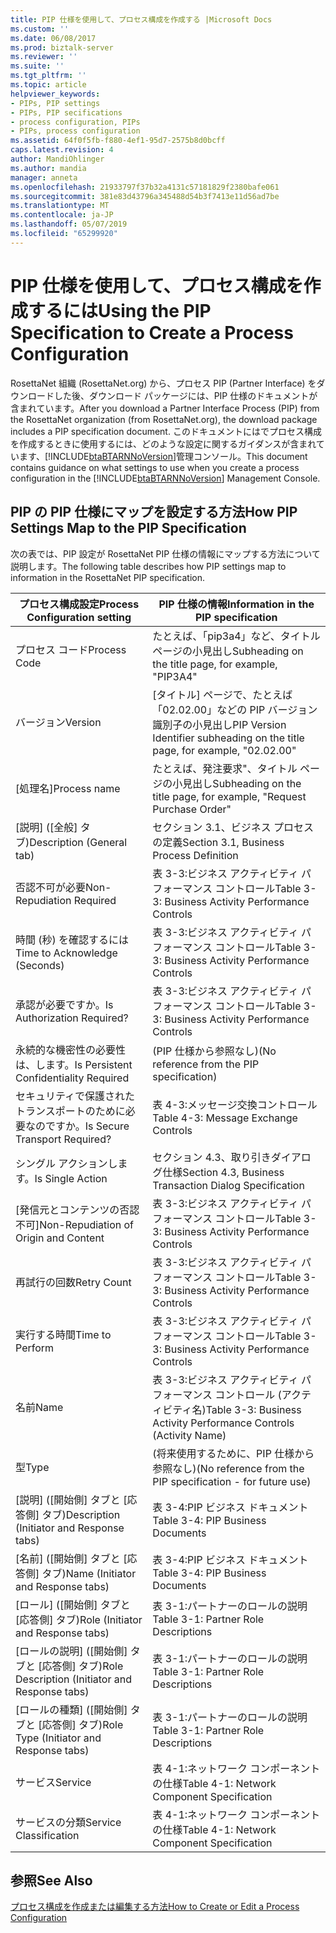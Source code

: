 ```yaml
---
title: PIP 仕様を使用して、プロセス構成を作成する |Microsoft Docs
ms.custom: ''
ms.date: 06/08/2017
ms.prod: biztalk-server
ms.reviewer: ''
ms.suite: ''
ms.tgt_pltfrm: ''
ms.topic: article
helpviewer_keywords:
- PIPs, PIP settings
- PIPs, PIP secifications
- process configuration, PIPs
- PIPs, process configuration
ms.assetid: 64f0f5fb-f880-4ef1-95d7-2575b8d0bcff
caps.latest.revision: 4
author: MandiOhlinger
ms.author: mandia
manager: anneta
ms.openlocfilehash: 21933797f37b32a4131c57181829f2380bafe061
ms.sourcegitcommit: 381e83d43796a345488d54b3f7413e11d56ad7be
ms.translationtype: MT
ms.contentlocale: ja-JP
ms.lasthandoff: 05/07/2019
ms.locfileid: "65299920"
---
```

# <a name="using-the-pip-specification-to-create-a-process-configuration"></a><span data-ttu-id="071c6-102">PIP 仕様を使用して、プロセス構成を作成するには</span><span class="sxs-lookup"><span data-stu-id="071c6-102">Using the PIP Specification to Create a Process Configuration</span></span>
<span data-ttu-id="071c6-103">RosettaNet 組織 (RosettaNet.org) から、プロセス PIP (Partner Interface) をダウンロードした後、ダウンロード パッケージには、PIP 仕様のドキュメントが含まれています。</span><span class="sxs-lookup"><span data-stu-id="071c6-103">After you download a Partner Interface Process (PIP) from the RosettaNet organization (from RosettaNet.org), the download package includes a PIP specification document.</span></span> <span data-ttu-id="071c6-104">このドキュメントにはでプロセス構成を作成するときに使用するには、どのような設定に関するガイダンスが含まれています、[!INCLUDE[btaBTARNNoVersion](../../includes/btabtarnnoversion-md.md)]管理コンソール。</span><span class="sxs-lookup"><span data-stu-id="071c6-104">This document contains guidance on what settings to use when you create a process configuration in the [!INCLUDE[btaBTARNNoVersion](../../includes/btabtarnnoversion-md.md)] Management Console.</span></span>  
  
## <a name="how-pip-settings-map-to-the-pip-specification"></a><span data-ttu-id="071c6-105">PIP の PIP 仕様にマップを設定する方法</span><span class="sxs-lookup"><span data-stu-id="071c6-105">How PIP Settings Map to the PIP Specification</span></span>  
 <span data-ttu-id="071c6-106">次の表では、PIP 設定が RosettaNet PIP 仕様の情報にマップする方法について説明します。</span><span class="sxs-lookup"><span data-stu-id="071c6-106">The following table describes how PIP settings map to information in the RosettaNet PIP specification.</span></span>  
  
|<span data-ttu-id="071c6-107">プロセス構成設定</span><span class="sxs-lookup"><span data-stu-id="071c6-107">Process Configuration setting</span></span>|<span data-ttu-id="071c6-108">PIP 仕様の情報</span><span class="sxs-lookup"><span data-stu-id="071c6-108">Information in the PIP specification</span></span>|  
|-----------------------------------|------------------------------------------|  
|<span data-ttu-id="071c6-109">プロセス コード</span><span class="sxs-lookup"><span data-stu-id="071c6-109">Process Code</span></span>|<span data-ttu-id="071c6-110">たとえば、「pip3a4」など、タイトル ページの小見出し</span><span class="sxs-lookup"><span data-stu-id="071c6-110">Subheading on the title page, for example, "PIP3A4"</span></span>|  
|<span data-ttu-id="071c6-111">バージョン</span><span class="sxs-lookup"><span data-stu-id="071c6-111">Version</span></span>|<span data-ttu-id="071c6-112">[タイトル] ページで、たとえば「02.02.00」などの PIP バージョン識別子の小見出し</span><span class="sxs-lookup"><span data-stu-id="071c6-112">PIP Version Identifier subheading on the title page, for example, "02.02.00"</span></span>|  
|<span data-ttu-id="071c6-113">[処理名]</span><span class="sxs-lookup"><span data-stu-id="071c6-113">Process name</span></span>|<span data-ttu-id="071c6-114">たとえば、発注要求"、タイトル ページの小見出し</span><span class="sxs-lookup"><span data-stu-id="071c6-114">Subheading on the title page, for example, "Request Purchase Order"</span></span>|  
|<span data-ttu-id="071c6-115">[説明] \([全般] タブ)</span><span class="sxs-lookup"><span data-stu-id="071c6-115">Description (General tab)</span></span>|<span data-ttu-id="071c6-116">セクション 3.1、ビジネス プロセスの定義</span><span class="sxs-lookup"><span data-stu-id="071c6-116">Section 3.1, Business Process Definition</span></span>|  
|<span data-ttu-id="071c6-117">否認不可が必要</span><span class="sxs-lookup"><span data-stu-id="071c6-117">Non-Repudiation Required</span></span>|<span data-ttu-id="071c6-118">表 3-3:ビジネス アクティビティ パフォーマンス コントロール</span><span class="sxs-lookup"><span data-stu-id="071c6-118">Table 3-3: Business Activity Performance Controls</span></span>|  
|<span data-ttu-id="071c6-119">時間 (秒) を確認するには</span><span class="sxs-lookup"><span data-stu-id="071c6-119">Time to Acknowledge (Seconds)</span></span>|<span data-ttu-id="071c6-120">表 3-3:ビジネス アクティビティ パフォーマンス コントロール</span><span class="sxs-lookup"><span data-stu-id="071c6-120">Table 3-3: Business Activity Performance Controls</span></span>|  
|<span data-ttu-id="071c6-121">承認が必要ですか。</span><span class="sxs-lookup"><span data-stu-id="071c6-121">Is Authorization Required?</span></span>|<span data-ttu-id="071c6-122">表 3-3:ビジネス アクティビティ パフォーマンス コントロール</span><span class="sxs-lookup"><span data-stu-id="071c6-122">Table 3-3: Business Activity Performance Controls</span></span>|  
|<span data-ttu-id="071c6-123">永続的な機密性の必要性は、します。</span><span class="sxs-lookup"><span data-stu-id="071c6-123">Is Persistent Confidentiality Required</span></span>|<span data-ttu-id="071c6-124">(PIP 仕様から参照なし)</span><span class="sxs-lookup"><span data-stu-id="071c6-124">(No reference from the PIP specification)</span></span>|  
|<span data-ttu-id="071c6-125">セキュリティで保護されたトランスポートのために必要なのですか。</span><span class="sxs-lookup"><span data-stu-id="071c6-125">Is Secure Transport Required?</span></span>|<span data-ttu-id="071c6-126">表 4-3:メッセージ交換コントロール</span><span class="sxs-lookup"><span data-stu-id="071c6-126">Table 4-3: Message Exchange Controls</span></span>|  
|<span data-ttu-id="071c6-127">シングル アクションします。</span><span class="sxs-lookup"><span data-stu-id="071c6-127">Is Single Action</span></span>|<span data-ttu-id="071c6-128">セクション 4.3、取り引きダイアログ仕様</span><span class="sxs-lookup"><span data-stu-id="071c6-128">Section 4.3, Business Transaction Dialog Specification</span></span>|  
|<span data-ttu-id="071c6-129">[発信元とコンテンツの否認不可]</span><span class="sxs-lookup"><span data-stu-id="071c6-129">Non-Repudiation of Origin and Content</span></span>|<span data-ttu-id="071c6-130">表 3-3:ビジネス アクティビティ パフォーマンス コントロール</span><span class="sxs-lookup"><span data-stu-id="071c6-130">Table 3-3: Business Activity Performance Controls</span></span>|  
|<span data-ttu-id="071c6-131">再試行の回数</span><span class="sxs-lookup"><span data-stu-id="071c6-131">Retry Count</span></span>|<span data-ttu-id="071c6-132">表 3-3:ビジネス アクティビティ パフォーマンス コントロール</span><span class="sxs-lookup"><span data-stu-id="071c6-132">Table 3-3: Business Activity Performance Controls</span></span>|  
|<span data-ttu-id="071c6-133">実行する時間</span><span class="sxs-lookup"><span data-stu-id="071c6-133">Time to Perform</span></span>|<span data-ttu-id="071c6-134">表 3-3:ビジネス アクティビティ パフォーマンス コントロール</span><span class="sxs-lookup"><span data-stu-id="071c6-134">Table 3-3: Business Activity Performance Controls</span></span>|  
|<span data-ttu-id="071c6-135">名前</span><span class="sxs-lookup"><span data-stu-id="071c6-135">Name</span></span>|<span data-ttu-id="071c6-136">表 3-3:ビジネス アクティビティ パフォーマンス コントロール (アクティビティ名)</span><span class="sxs-lookup"><span data-stu-id="071c6-136">Table 3-3: Business Activity Performance Controls (Activity Name)</span></span>|  
|<span data-ttu-id="071c6-137">型</span><span class="sxs-lookup"><span data-stu-id="071c6-137">Type</span></span>|<span data-ttu-id="071c6-138">(将来使用するために、PIP 仕様から参照なし)</span><span class="sxs-lookup"><span data-stu-id="071c6-138">(No reference from the PIP specification - for future use)</span></span>|  
|<span data-ttu-id="071c6-139">[説明] \([開始側] タブと [応答側] タブ)</span><span class="sxs-lookup"><span data-stu-id="071c6-139">Description (Initiator and Response tabs)</span></span>|<span data-ttu-id="071c6-140">表 3-4:PIP ビジネス ドキュメント</span><span class="sxs-lookup"><span data-stu-id="071c6-140">Table 3-4: PIP Business Documents</span></span>|  
|<span data-ttu-id="071c6-141">[名前] \([開始側] タブと [応答側] タブ)</span><span class="sxs-lookup"><span data-stu-id="071c6-141">Name (Initiator and Response tabs)</span></span>|<span data-ttu-id="071c6-142">表 3-4:PIP ビジネス ドキュメント</span><span class="sxs-lookup"><span data-stu-id="071c6-142">Table 3-4: PIP Business Documents</span></span>|  
|<span data-ttu-id="071c6-143">[ロール] \([開始側] タブと [応答側] タブ)</span><span class="sxs-lookup"><span data-stu-id="071c6-143">Role (Initiator and Response tabs)</span></span>|<span data-ttu-id="071c6-144">表 3-1:パートナーのロールの説明</span><span class="sxs-lookup"><span data-stu-id="071c6-144">Table 3-1: Partner Role Descriptions</span></span>|  
|<span data-ttu-id="071c6-145">[ロールの説明] \([開始側] タブと [応答側] タブ)</span><span class="sxs-lookup"><span data-stu-id="071c6-145">Role Description (Initiator and Response tabs)</span></span>|<span data-ttu-id="071c6-146">表 3-1:パートナーのロールの説明</span><span class="sxs-lookup"><span data-stu-id="071c6-146">Table 3-1: Partner Role Descriptions</span></span>|  
|<span data-ttu-id="071c6-147">[ロールの種類] \([開始側] タブと [応答側] タブ)</span><span class="sxs-lookup"><span data-stu-id="071c6-147">Role Type (Initiator and Response tabs)</span></span>|<span data-ttu-id="071c6-148">表 3-1:パートナーのロールの説明</span><span class="sxs-lookup"><span data-stu-id="071c6-148">Table 3-1: Partner Role Descriptions</span></span>|  
|<span data-ttu-id="071c6-149">サービス</span><span class="sxs-lookup"><span data-stu-id="071c6-149">Service</span></span>|<span data-ttu-id="071c6-150">表 4-1:ネットワーク コンポーネントの仕様</span><span class="sxs-lookup"><span data-stu-id="071c6-150">Table 4-1: Network Component Specification</span></span>|  
|<span data-ttu-id="071c6-151">サービスの分類</span><span class="sxs-lookup"><span data-stu-id="071c6-151">Service Classification</span></span>|<span data-ttu-id="071c6-152">表 4-1:ネットワーク コンポーネントの仕様</span><span class="sxs-lookup"><span data-stu-id="071c6-152">Table 4-1: Network Component Specification</span></span>|  
  
## <a name="see-also"></a><span data-ttu-id="071c6-153">参照</span><span class="sxs-lookup"><span data-stu-id="071c6-153">See Also</span></span>  
 [<span data-ttu-id="071c6-154">プロセス構成を作成または編集する方法</span><span class="sxs-lookup"><span data-stu-id="071c6-154">How to Create or Edit a Process Configuration</span></span>](../../adapters-and-accelerators/accelerator-rosettanet/how-to-create-or-edit-a-process-configuration.md)